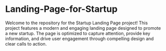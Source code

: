 # Landing-Page-for-Startup
Welcome to the repository for the Startup Landing Page project! This project features a modern and engaging landing page designed to promote a new startup. The page is optimized to capture attention, provide key information, and drive user engagement through compelling design and clear calls to action.
